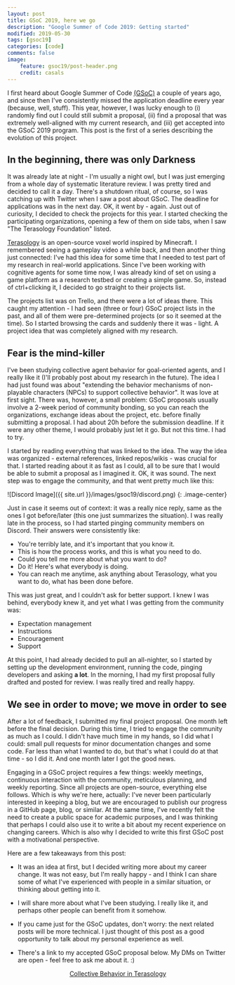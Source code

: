```yaml
---
layout: post
title: GSoC 2019, here we go
description: "Google Summer of Code 2019: Getting started"
modified: 2019-05-30
tags: [gsoc19]
categories: [code]
comments: false
image:
    feature: gsoc19/post-header.png
    credit: casals    
---
```


I first heard about Google Summer of Code <abbr title="Google Summer of Code">[(GSoC)](https://summerofcode.withgoogle.com/)</abbr> a couple of years ago, and since then I've consistently missed the application deadline every year (because, well, stuff). This year, however, I was lucky enough to (i) randomly find out I could still submit a proposal, (ii) find a proposal that was extremely well-aligned with my current research, and (iii) get accepted into the GSoC 2019 program. This post is the first of a series describing the evolution of this project.

<!-- more -->

## In the beginning, there was only Darkness

It was already late at night - I'm usually a night owl, but I was just emerging from a whole day of systematic literature review. I was pretty tired and decided to call it a day. There's a shutdown ritual, of course, so I was catching up with Twitter when I saw a post about GSoC. The deadline for applications was in the next day. OK, it went by - again. Just out of curiosity, I decided to check the projects for this year. I started checking the participating organizations, opening a few of them on side tabs, when I saw "The Terasology Foundation" listed. 

[Terasology](https://terasology.org/) is an open-source voxel world inspired by Minecraft. I remembered seeing a gameplay video a while back, and then another thing just connected: I've had this idea for some time that I needed to test part of my research in real-world applications. Since I've been working with cognitive agents for some time now, I was already kind of set on using a game platform as a research testbed or creating a simple game. So, instead of ctrl+clicking it, I decided to go straight to their projects list.

The projects list was on Trello, and there were a lot of ideas there. This caught my attention - I had seen (three or four) GSoC project lists in the past, and all of them were pre-determined projects (or so it seemed at the time). So I started browsing the cards and suddenly there it was - light. A project idea that was completely aligned with my research.

## Fear is the mind-killer

I've been studying collective agent behavior for goal-oriented agents, and I really like it (I'll probably post about my research in the future). The idea I had just found was about "extending the behavior mechanisms of non-playable characters (NPCs) to support collective behavior". It was love at first sight. There was, however, a small problem: GSoC proposals usually involve a 2-week period of community bonding, so you can reach the organizations, exchange ideas about the project, etc. before finally submitting a proposal. I had about 20h before the submission deadline. If it were any other theme, I would probably just let it go. But not this time. I had to try. 

I started by reading everything that was linked to the idea. The way the idea was organized - external references, linked repos/wikis - was crucial for that. I started reading about it as fast as I could, all to be sure that I would be able to submit a proposal as I imagined it. OK, it was sound. The next step was to engage the community, and that went pretty much like this:

![Discord Image]({{ site.url }}/images/gsoc19/discord.png)
{: .image-center}

Just in case it seems out of context: it was a really nice reply, same as the ones I got before/later (this one just summarizes the situation). I was really late in the process, so I had started pinging community members on Discord. Their answers were consistently like:

* You're terribly late, and it's important that you know it.
* This is how the process works, and this is what you need to do.
* Could you tell me more about what you want to do?
* Do it! Here's what everybody is doing. 
* You can reach me anytime, ask anything about Terasology, what you want to do, what has been done before.

This was just great, and I couldn't ask for better support. I knew I was behind, everybody knew it, and yet what I was getting from the community was:

* Expectation management
* Instructions
* Encouragement
* Support

At this point, I had already decided to pull an all-nighter, so I started by setting up the development environment, running the code, pinging developers and asking **a lot**. In the morning, I had my first proposal fully drafted and posted for review. I was really tired and really happy.

## We see in order to move; we move in order to see

After a lot of feedback, I submitted my final project proposal. One month left before the final decision. During this time, I tried to engage the community as much as I could. I didn't have much time in my hands, so I did what I could: small pull requests for minor documentation changes and some code. Far less than what I wanted to do, but that's what I could do at that time - so I did it. And one month later I got the good news.

Engaging in a GSoC project requires a few things: weekly meetings, continuous interaction with the community, meticulous planning, and weekly reporting. Since all projects are open-source, everything else follows. Which is why we're here, actually: I've never been particularly interested in keeping a blog, but we are encouraged to publish our progress in a GitHub page, blog, or similar. At the same time, I've recently felt the need to create a public space for academic purposes, and I was thinking that perhaps I could also use it to write a bit about my recent experience on changing careers. Which is also why I decided to write this first GSoC post with a motivational perspective.

Here are a few takeaways from this post:

* It was an idea at first, but I decided writing more about my career change. It was not easy, but I'm really happy - and I think I can share some of what I've experienced with people in a similar situation, or thinking about getting into it.

* I will share more about what I've been studying. I really like it, and perhaps other people can benefit from it somehow.

* If you came just for the GSoC updates, don't worry: the next related posts will be more technical. I just thought of this post as a good opportunity to talk about my personal experience as well.

* There's a link to my accepted GSoC proposal below. My DMs on Twitter are open - feel free to ask me about it. :)

<div markdown="0" align="center"><a href="https://docs.google.com/presentation/d/1-nXx7EaGIab_bki8oS8WJZt8u_fH-g8ur49uWByL9Eo/edit?usp=sharing" class="btn btn-success">Collective Behavior in Terasology</a></div>
